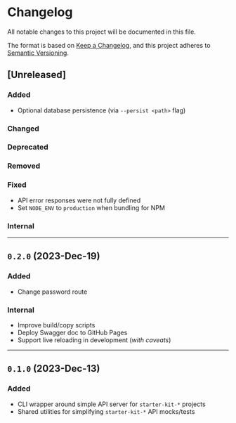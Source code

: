 # Changelog

All notable changes to this project will be documented in this file.

The format is based on [Keep a Changelog](https://keepachangelog.com/en/1.0.0/),
and this project adheres to [Semantic Versioning](https://semver.org/spec/v2.0.0.html).

## [Unreleased]

### Added
- Optional database persistence (via `--persist <path>` flag)

### Changed

### Deprecated

### Removed

### Fixed
- API error responses were not fully defined
- Set `NODE_ENV` to `production` when bundling for NPM

### Internal

<hr />

## `0.2.0` (2023-Dec-19)

### Added
- Change password route

### Internal
- Improve build/copy scripts
- Deploy Swagger doc to GitHub Pages
- Support live reloading in development (_with caveats_)

<hr />

## `0.1.0` (2023-Dec-13)

### Added
- CLI wrapper around simple API server for `starter-kit-*` projects
- Shared utilities for simplifying `starter-kit-*` API mocks/tests
